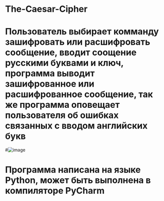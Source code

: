 # The-Caesar-Cipher
# Пользователь выбирает комманду зашифровать или расшифровать сообщение, вводит соощение русскими буквами и ключ, программа выводит зашифрованное или расшифрованное сообщение, так же программа оповещает пользователя об ошибках связанных с вводом английских букв
#![image](https://user-images.githubusercontent.com/89990312/134702480-35e5aa97-7da4-4296-97fe-c1ef4d51eb01.png)
# Программа написана на языке Python, может быть выполнена в компиляторе PyCharm
